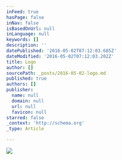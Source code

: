 ```yaml
---
inFeed: true
hasPage: false
inNav: false
isBasedOnUrl: null
inLanguage: null
keywords: []
description: ''
datePublished: '2016-05-02T07:12:03.685Z'
dateModified: '2016-05-02T07:12:03.202Z'
title: Logo
author: []
sourcePath: _posts/2016-05-02-logo.md
published: true
authors: []
publisher:
  name: null
  domain: null
  url: null
  favicon: null
starred: false
_context: 'http://schema.org'
_type: Article

---
```

![](https://the-grid-user-content.s3-us-west-2.amazonaws.com/bdcb9594-d350-4d36-b809-1b3cbcd90e4c.png)